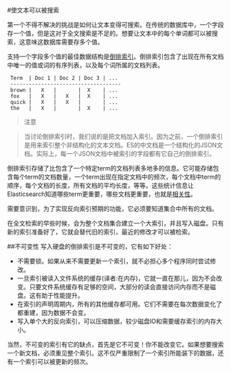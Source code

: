 #使文本可以被搜索

第一个不得不解决的挑战是如何让文本变得可搜索。在传统的数据库中，一个字段存一个值，但是这对于全文搜索是不足的。想要让文本中的每个单词都可以被搜索，这意味这数据库需要存多个值。

支持一个字段多个值的最佳数据结构是[倒排索引](052_Mapping_Analysis/35_Inverted_index.md)。倒排索引包含了出现在所有文档中唯一的值或词的有序列表，以及每个词所属的文档列表。


     Term  | Doc 1 | Doc 2 | Doc 3 | ...
     ------------------------------------
     brown |   X   |       |  X    | ...
     fox   |   X   |   X   |  X    | ...
     quick |   X   |   X   |       | ...
     the   |   X   |       |  X    | ...


> 注意

>当讨论倒排索引时，我们说的是把文档加入索引。因为之前，一个倒排索引是用来索引整个非结构化的文本文档。ES的中文档是一个结构化的JSON文档。实际上，每一个JSON文档中被索引的字段都有它自己的倒排索引。

倒排索引存储了比包含了一个特定term的文档列表多地多的信息。它可能存储包含每个term的文档数量，一个term出现在指定文档中的频次，每个文档中term的顺序，每个文档的长度，所有文档的平均长度，等等。这些统计信息让Elasticsearch知道哪些term更重要，哪些文档更重要，也就是[相关性](056_Sorting/90_What_is_relevance.md)。

需要意识到，为了实现反向索引预期的功能，它必须要知道集合中所有的文档。

在全文检索的早些时候，会为整个文档集合建立一个大索引，并且写入磁盘。只有新的索引准备好了，它就会替代旧的索引，最近的修改才可以被检索。    

##不可变性
写入硬盘的倒排索引是不可变的，它有如下好处：
* 不需要锁。如果从来不需要更新一个索引，就不必担心多个程序同时尝试修改。
* 一旦索引被读入文件系统的缓存(译者:在内存)，它就一直在那儿，因为不会改变。只要文件系统缓存有足够的空间，大部分的读会直接访问内存而不是磁盘。这有助于性能提升。
* 在索引的声明周期内，所有的其他缓存都可用。它们不需要在每次数据变化了都重建，因为数据不会变。
* 写入单个大的反向索引，可以压缩数据，较少磁盘IO和需要缓存索引的内存大小。
 
当然，不可变的索引有它的缺点，首先是它不可变！你不能改变它。如果想要搜索一个新文档，必须重见整个索引。这不仅严重限制了一个索引所能装下的数据，还有一个索引可以被更新的频次。
